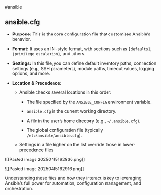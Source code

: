 #ansible 

## ansible.cfg

- **Purpose:** This is the core configuration file that customizes Ansible’s behavior.
    
- **Format:** It uses an INI-style format, with sections such as `[defaults]`, `[privilege_escalation]`, and others.
    
- **Settings:** In this file, you can define default inventory paths, connection settings (e.g., SSH parameters), module paths, timeout values, logging options, and more.
    
- **Location & Precedence:**
    
    - Ansible checks several locations in this order:
        
        - The file specified by the `ANSIBLE_CONFIG` environment variable.
            
        - `ansible.cfg` in the current working directory.
            
        - A file in the user’s home directory (e.g., `~/.ansible.cfg`).
            
        - The global configuration file (typically `/etc/ansible/ansible.cfg`).
            
    - Settings in a file higher on the list override those in lower-precedence files.

![[Pasted image 20250415162830.png]]

![[Pasted image 20250415162916.png]]


Understanding these files and how they interact is key to leveraging Ansible’s full power for automation, configuration management, and orchestration.